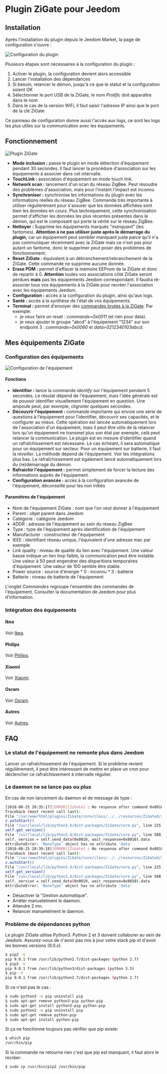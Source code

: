 # Plugin ZiGate pour Jeedom

## Installation

Après l'installation du plugin depuis le Jeedom Market, la page de configuration s'ouvre :

![Configuration du plugin](../images/configuration.png)

Plusieurs étapes sont nécessaires à la configuration du plugin :

1. Activer le plugin, la configuration devient alors accessible
1. Lancer l'installation des dépendances
1. Si besoin, relancer le démon, jusqu'à ce que le statut et la configuration soient OK
1. Sélectionner le port USB de la ZiGate, le nom *Prolific* doit apparaître dans le nom
1. Dans le cas de la version WiFi, il faut saisir l'adresse IP ainsi que le port de la clé ZiGate

Ce panneau de configuration donne aussi l'accès aux logs, ce sont les logs les plus utiles sur la communication avec les équipements.

## Fonctionnement

![Plugin ZiGate](../images/plugin.png)

* **Mode inclusion :** passe le plugin en mode détection d'équipement pendant 30 secondes. Il faut lancer la procédure d'association sur les équipements à associer dans cet intervalle.
* **TouchLink :** association d'équipement en mode touch link.
* **Network scan :** lancement d'un scan du réseau ZigBee. Peut résoudre des problèmes d'association, mais pour l'instant l'impact est inconnu
* **Synchroniser :** synchronise les informations du plugin avec les informations réelles du réseau ZigBee. Commande très importante à utiliser régulièrement pour s'assurer que les données affichées sont bien les données en cours. Plus techniquement, cette synchronisation permet d'afficher les données les plus récentes présentes dans le démon, qui est le composant qui porte la vérité sur le réseau ZigBee.
* **Nettoyer :** Supprime les équipements marqués "*manquant*" (les fantomes). **Attention à ne pas utiliser juste après le démarrage du plugin**, car un équipement peut sembler manquant juste parce qu'il n'a pas communiquer récemment avec la ZiGate mais ce n'est pas pour autant un fantome, donc le supprimer peut poser des problèmes de fonctionnement.
* **Reset ZiGate :** équivalent à un débranchement/rebranchement de la ZiGate. Cette commande ne supprime aucune donnée.
* **Erase PDM :** permet d'effacer la mémoire EEProm de la ZiGate et donc de repartir à 0. **Attention** toutes vos associations côté ZiGate seront perdues **mais** pas les équipements Jeedom correspondant. Il faudra ré-associer tous vos équipements à la ZiGate pour recréer l'association avec les équipements Jeedom.
* **Configuration :** accès à la configuration du plugin, ainsi qu'aux logs.
* **Santé :** accès à la synthèse de l'état de vos équipements.
* **Terminal :** permet d'envoyer des [commandes brutes à la ZiGate](https://zigate.fr/wiki/commandes-zigate/). Par exemple:
  * je veux faire un reset : *commande=0x0011* (et rien pour data).
  * je veux ajouter le groupe "abcd" à l'équipement "1234" sur son endpoint 3 : *commande=0x0060* et *data=0212340103abcd*.

## Mes équipements ZiGate

### Configuration des équipements

![Configuration de l'équipement](../images/equipement.png)

#### Fonctions

* **Identifier :** lance la commande *identify* sur l'équipement pendant 5 secondes. Le résulat dépend de l'équipement, mais l'idée générale est de pouvoir identifier visuellement l'équipement en question. Une ampoule peut, par exemple, clignoter quelques secondes.
* **Découvrir l'équipement :** commande importante qui envoie une série de questions à l'équipement pour l'identifier, découvrir ses capacités, et le configurer au mieux. Cette opération est lancée automatiquement lors de l'association d'un équipement, mais il peut être utile de la relancer lors qu'un équipement ne transmet plus son état par exemple, celà peut relancer la communication. Le plugin est en mesure d'identifier quand un rafraîchissement est nécessaire. Le cas échéant, il sera automatique pour un équipement sur secteur. Pour un équipement sur batterie, il faut la *réveiller*. La méthode dépend de l'équipement. Voir les intégrations plus bas. Le rafraîchissement est également lancé automatiquement lors du (re)démarrage du démon.
* **Rafraichir l'équipement :** permet simplement de forcer la lecture des informations auprès de l'équipement.
* **Configuration avancée :** accès à la configuration avancée de l'équipement, déconseillé pour les non initiés

#### Paramètres de l'équipement

* Nom de l'équipement ZiGate : nom que l'on veut donner à l'équipement
* Parent : objet parent dans Jeedom
* Catégorie : catégorie Jeedom
* ADDR : adresse de l'équipement au sein du réseau ZigBee
* Type : type de l'équipement après identification de l'équipement
* Manufacturer : constructeur de l'équipement
* IEEE : identifiant réseau unique, l'équivalent d'une adresse mac par exemple
* Link quality : niveau de qualité du lien avec l'équipement. Une valeur basse indique un lien trop faible, la communication peut être instable. Une valeur à 50 peut engendrer des disparitions temporaires d'équipement. Une valeur de 100 semble être stable.
* Power source : source d'énergie
      * 0 : inconnu
      * 3 : batterie
* Batterie : niveau de batterie de l'équipement

L'onglet *Commandes* regroupe l'ensemble des commandes de l'équipement. Consulter la documentation de Jeedom pour plus d'information.

### Intégration des équipements

#### Ikea

Voir [Ikea](ikea.md).

#### Philips

Voir [Philips](philips.md).

#### Xiaomi

Voir [Xiaomi](xiaomi.md).

#### Osram

Voir [Osram](osram.md).

#### Autres

Voir [Autres](autres.md).

## FAQ

### Le statut de l'équipement ne remonte plus dans Jeedom

Lancer un rafraîchissement de l'équipement. Si le problème revient régulièrement, il peut être intéressant de mettre en place un cron pour déclencher ce rafraîchissement à intervalle régulier.

### Le daemon ne se lance pas ou plus

En cas de non lancement du daemon et de message de type :

```bash
[2018-08-25 20:35:17][ERROR][ZiGate] : No response after command 0x0010
Traceback (most recent call last):
File "/var/www/html/plugins/ZiGate/core/class/../../resources/ZiGated/ZiGated.py", line 281, in <module>
z.autoStart()
File "/usr/local/lib/python3.4/dist-packages/ZiGate/core.py", line 225, in autoStart
self.get_version()
File "/usr/local/lib/python3.4/dist-packages/ZiGate/core.py", line 588, in get_version
self._version = self.send_data(0x0010, wait_response=0x8010).data
AttributeError: 'NoneType' object has no attribute 'data'
[2018-08-25 20:39:18][ERROR][ZiGate] : No response after command 0x0010
Traceback (most recent call last):
File "/var/www/html/plugins/ZiGate/core/class/../../resources/ZiGated/ZiGated.py", line 281, in <module>
z.autoStart()
File "/usr/local/lib/python3.4/dist-packages/ZiGate/core.py", line 225, in autoStart
self.get_version()
File "/usr/local/lib/python3.4/dist-packages/ZiGate/core.py", line 588, in get_version
self._version = self.send_data(0x0010, wait_response=0x8010).data
AttributeError: 'NoneType' object has no attribute 'data'
```

* Désactiver la "Gestion automatique".
* Arrêter manuelelment le daemon.
* Attendre 2 mn.
* Relancer manuelelment le daemon.

### Problème de dépendances python

Le plugin ZiGate utilise Python3. Python 2 et 3 doivent collaborer au sein de Jeedom. Assurez-vous de n'avoir pas mis à jour votre stack pip et d'avoir les bonnes versions (9.0.x).

```bash
$ pip2 -V
pip 9.0.1 from /usr/lib/python2.7/dist-packages (python 2.7)
$ pip3 -V
pip 9.0.1 from /usr/lib/python3/dist-packages (python 3.5)
$ pip -V
pip 9.0.1 from /usr/lib/python2.7/dist-packages (python 2.7)
```

Si ce n'est pas le cas :

```bash
$ sudo python3 -m pip uninstall pip
$ sudo apt-get remove python3-pip python-pip
$ sudo apt-get install python3-pip python-pip
$ sudo python2 -m pip uninstall pip
$ sudo apt-get remove python-pip
$ sudo apt-get install python-pip
```

Si ça ne fonctionne toujours pas vérifier que pip existe:

```bash
$ which pip
/usr/bin/pip
```

Si la commande ne retourne rien c'est que pip est manquant, il faut alors le recréer:

```bash
$ sudo cp /usr/bin/pip2 /usr/bin/pip
```
